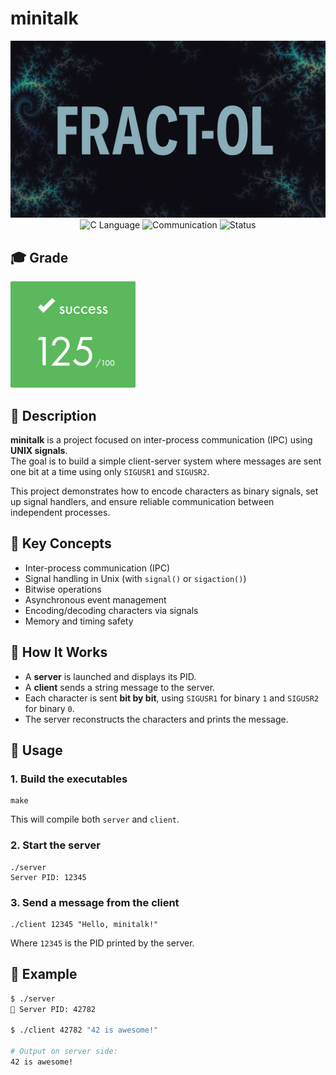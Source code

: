 # minitalk

<div align="center">

![Banner](assets/banner.png)
![C Language](https://img.shields.io/badge/Language-C-000000?style=flat&logo=c)
![Communication](https://img.shields.io/badge/IPC-Unix%20Signals-lightblue)
![Status](https://img.shields.io/badge/Status-Completed-brightgreen)

</div>

## 🎓 Grade
![Grade](assets/grade.png)

## 📘 Description

**minitalk** is a project focused on inter-process communication (IPC) using **UNIX signals**.  
The goal is to build a simple client-server system where messages are sent one bit at a time using only `SIGUSR1` and `SIGUSR2`.

This project demonstrates how to encode characters as binary signals, set up signal handlers, and ensure reliable communication between independent processes.

## 🧠 Key Concepts

- Inter-process communication (IPC)
- Signal handling in Unix (with `signal()` or `sigaction()`)
- Bitwise operations
- Asynchronous event management
- Encoding/decoding characters via signals
- Memory and timing safety

## 🔧 How It Works

- A **server** is launched and displays its PID.
- A **client** sends a string message to the server.
- Each character is sent **bit by bit**, using `SIGUSR1` for binary `1` and `SIGUSR2` for binary `0`.
- The server reconstructs the characters and prints the message.

## 🚀 Usage

### 1. Build the executables

```
make
```

This will compile both `server` and `client`.

### 2. Start the server

```
./server
Server PID: 12345
```

### 3. Send a message from the client

    ./client 12345 "Hello, minitalk!"

Where `12345` is the PID printed by the server.

## 💬 Example

```bash
$ ./server
📡 Server PID: 42782

$ ./client 42782 "42 is awesome!"

# Output on server side:
42 is awesome!
```